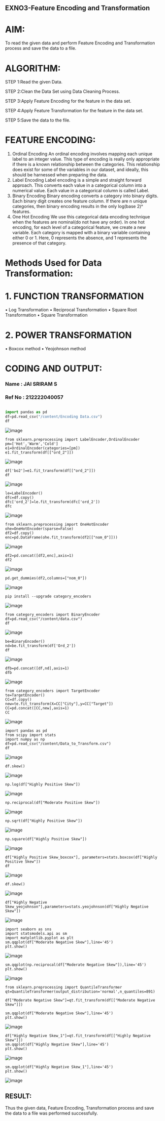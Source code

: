 ## EXNO3-Feature Encoding and Transformation

# AIM:
To read the given data and perform Feature Encoding and Transformation process and save the data to a file.

# ALGORITHM:
STEP 1:Read the given Data.

STEP 2:Clean the Data Set using Data Cleaning Process.

STEP 3:Apply Feature Encoding for the feature in the data set.

STEP 4:Apply Feature Transformation for the feature in the data set.

STEP 5:Save the data to the file.

# FEATURE ENCODING:
1. Ordinal Encoding
An ordinal encoding involves mapping each unique label to an integer value. This type of encoding is really only appropriate if there is a known relationship between the categories. This relationship does exist for some of the variables in our dataset, and ideally, this should be harnessed when preparing the data.
2. Label Encoding
Label encoding is a simple and straight forward approach. This converts each value in a categorical column into a numerical value. Each value in a categorical column is called Label.
3. Binary Encoding
Binary encoding converts a category into binary digits. Each binary digit creates one feature column. If there are n unique categories, then binary encoding results in the only log(base 2)ⁿ features.
4. One Hot Encoding
We use this categorical data encoding technique when the features are nominal(do not have any order). In one hot encoding, for each level of a categorical feature, we create a new variable. Each category is mapped with a binary variable containing either 0 or 1. Here, 0 represents the absence, and 1 represents the presence of that category.

# Methods Used for Data Transformation:
  # 1. FUNCTION TRANSFORMATION
• Log Transformation
• Reciprocal Transformation
• Square Root Transformation
• Square Transformation
  # 2. POWER TRANSFORMATION
• Boxcox method
• Yeojohnson method

# CODING AND OUTPUT:
### Name : JAI SRIRAM S
### Ref No : 212222040057

```python

import pandas as pd
df=pd.read_csv("/content/Encoding Data.csv")
df
```
![image](https://github.com/silambarasan2004/EXNO-3-DS/assets/119559917/cc340a1e-f3a2-400e-ac49-5b7bf117d5b5)

```
from sklearn.preprocessing import LabelEncoder,OrdinalEncoder
pm=['Hot','Warm','Cold']
e1=OrdinalEncoder(categories=[pm])
e1.fit_transform(df[["ord_2"]])
```
![image](https://github.com/silambarasan2004/EXNO-3-DS/assets/119559917/28366754-2cdd-4b9e-b8fa-5c14d8ca8246)


```
df['bo2']=e1.fit_transform(df[["ord_2"]])
df
```

![image](https://github.com/silambarasan2004/EXNO-3-DS/assets/119559917/8bc656e8-e43f-4de3-8b59-bee2cadfb3a8)


```
le=LabelEncoder()
dfc=df.copy()
dfc['ord_2']=le.fit_transform(dfc['ord_2'])
dfc
```
![image](https://github.com/silambarasan2004/EXNO-3-DS/assets/119559917/278befe7-e32c-4f95-8ec2-783d9f8676a8)


```
from sklearn.preprocessing import OneHotEncoder
ohe=OneHotEncoder(sparse=False)
df2=df.copy()
enc=pd.DataFrame(ohe.fit_transform(df2[["nom_0"]]))
```

![image](https://github.com/silambarasan2004/EXNO-3-DS/assets/119559917/98b553e3-fc38-4f0a-bc62-0e4c8b59b4e4)


```
df2=pd.concat([df2,enc],axis=1)
df2
```

![image](https://github.com/silambarasan2004/EXNO-3-DS/assets/119559917/05905b28-3bab-439a-93d2-ab3c8755784c)


```
pd.get_dummies(df2,columns=["nom_0"])
```

![image](https://github.com/silambarasan2004/EXNO-3-DS/assets/119559917/2ae2a20d-9c3c-4e97-a23b-75b9fb1f1b31)


```
pip install --upgrade category_encoders
```
![image](https://github.com/silambarasan2004/EXNO-3-DS/assets/119559917/695e0d3b-a033-4c63-95c8-3800f9531032)


```
from category_encoders import BinaryEncoder
df=pd.read_csv("/content/data.csv")
df
```

![image](https://github.com/silambarasan2004/EXNO-3-DS/assets/119559917/b6e590b9-92ca-472b-97be-53b11e3285dd)


```
be=BinaryEncoder()
nd=be.fit_transform(df['Ord_2'])
df
```

![image](https://github.com/silambarasan2004/EXNO-3-DS/assets/119559917/4b777c13-2102-4e43-b958-33da8257d763)


```
dfb=pd.concat([df,nd],axis=1)
dfb
```

![image](https://github.com/silambarasan2004/EXNO-3-DS/assets/119559917/cb77f4e7-372b-4eb4-9b59-d8b5f6221364)


```
from category_encoders import TargetEncoder
te=TargetEncoder()
CC=df.copy()
new=te.fit_transform(X=CC["City"],y=CC["Target"])
CC=pd.concat([CC,new],axis=1)
CC
```

![image](https://github.com/silambarasan2004/EXNO-3-DS/assets/119559917/1835f03b-60f5-4f7d-8cdb-a828cc2ec365)


```
import pandas as pd
from scipy import stats
import numpy as np
df=pd.read_csv("/content/Data_to_Transform.csv")
df
```

![image](https://github.com/silambarasan2004/EXNO-3-DS/assets/119559917/916e5147-6338-41b5-b634-83c82b14d7db)


```
df.skew()
```

![image](https://github.com/silambarasan2004/EXNO-3-DS/assets/119559917/0e51a43e-348b-4548-aff4-6991090ea7ef)


```
np.log(df["Highly Positive Skew"])
```

![image](https://github.com/silambarasan2004/EXNO-3-DS/assets/119559917/a3f6559f-c64e-4231-be46-d1551e14294b)


```
np.reciprocal(df["Moderate Positive Skew"])
```

![image](https://github.com/silambarasan2004/EXNO-3-DS/assets/119559917/593ffb36-2642-446c-bfb3-1c5a56526fe7)


```
np.sqrt(df["Highly Positive Skew"])
```

![image](https://github.com/silambarasan2004/EXNO-3-DS/assets/119559917/4f9de43f-70cf-4a43-99cb-a2a470074871)


```
np.square(df["Highly Positive Skew"])
```

![image](https://github.com/silambarasan2004/EXNO-3-DS/assets/119559917/d2c46f82-745a-4ed6-8255-783c52171db5)


```
df["Highly Positive Skew_boxcox"], parameters=stats.boxcox(df["Highly Positive Skew"])
df
```

![image](https://github.com/silambarasan2004/EXNO-3-DS/assets/119559917/465118fe-93a9-46e8-8eac-48158abf99d7)


```
df.skew()
```
![image](https://github.com/silambarasan2004/EXNO-3-DS/assets/119559917/a9a788d9-fd58-4176-849f-a6059eda05c9)


```
df["Highly Negative Skew_yeojohnson"],parameters=stats.yeojohnson(df["Highly Negative Skew"])
```

![image](https://github.com/silambarasan2004/EXNO-3-DS/assets/119559917/5733d06e-6c36-467c-90a9-66120905f17d)


```
import seaborn as sns
import statsmodels.api as sm
import matplotlib.pyplot as plt
sm.qqplot(df["Moderate Negative Skew"],line='45')
plt.show()
```

![image](https://github.com/silambarasan2004/EXNO-3-DS/assets/119559917/ebcd8f9c-c5be-409e-970f-154ada76cb16)



```
sm.qqplot(np.reciprocal(df["Moderate Negative Skew"]),line='45')
plt.show()
```

![image](https://github.com/silambarasan2004/EXNO-3-DS/assets/119559917/279cc6b3-6ae4-4d0a-a6cf-5d10f0acf240)



```
from sklearn.preprocessing import QuantileTransformer
qt=QuantileTransformer(output_distribution='normal',n_quantiles=891)

df["Moderate Negative Skew"]=qt.fit_transform(df[["Moderate Negative Skew"]])

sm.qqplot(df["Moderate Negative Skew"],line='45')
plt.show()
```

![image](https://github.com/silambarasan2004/EXNO-3-DS/assets/119559917/364797e3-1fc8-4e02-a722-a76605211320)



```
df["Highly Negative Skew_1"]=qt.fit_transform(df[["Highly Negative Skew"]])
sm.qqplot(df["Highly Negative Skew"],line='45')
plt.show()
```

![image](https://github.com/silambarasan2004/EXNO-3-DS/assets/119559917/04d2c438-5e05-46de-92cb-80554f9569ed)



```
sm.qqplot(df["Highly Negative Skew_1"],line='45')
plt.show()
```

![image](https://github.com/silambarasan2004/EXNO-3-DS/assets/119559917/63af3c45-4261-4953-9ccb-0910c3181a3e)




## RESULT:
Thus the given data, Feature Encoding, Transformation process and save the data to a file was performed successfully.
       

